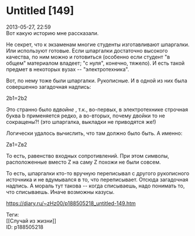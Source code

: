 Untitled [149]
===============

   
 2013-05-27, 22:59   
  Вот какую историю мне рассказали.   
   
 Не секрет, что к экзаменам многие студенты изготавливают шпаргалки. Или используют готовые. Если шпаргалки достаточно высокого качества, по ним можно и готовиться (особенно если студент "в общем" материалом владеет; "с нуля", конечно, тяжело). И есть такой предмет в некоторых вузах -- "электротехника".   
   
 Вот, по нему тоже были шпаргалки. Рукописные. И в одной из них была совершенно загадочная надпись:   
   
  2b1=2b2    
   
 Это странно было  *вдвойне*  , т.к., во-первых, в электротехнике строчная буква b применяется редко, а во-вторых, почему двойки то не сокращены?! (это шпаргалка, выкладки не приводятся же!)   
   
 Логически удалось вычислить, что там должно было быть. А именно:   
   
  Zв1=Zв2    
   
 То есть, равенство входных сопротивлений. При этом символы, расположенные вместо Z на саму Z похожи не были совсем.   
   
 То есть, шпаргалки кто-то вручную переписывал с другого рукописного источника и не вдумывался в то, что переписывает. Отсюда загадочная надпись. А мораль тут такова -- когда списываешь, надо понимать то, что списываешь. Иначе возможны казусы.   
    
 <https://diary.ru/~zHz00/p188505218_untitled-149.htm>   
   
 Теги:   
 [[Случай из жизни]]   
 ID: p188505218